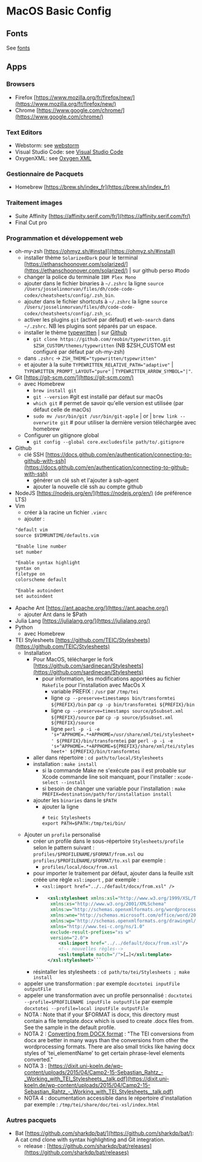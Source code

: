 # MacOS Basic Config

## Fonts
See [fonts](fonts/fonts.md)

## Apps 
### Browsers
- Firefox [https://www.mozilla.org/fr/firefox/new/](https://www.mozilla.org/fr/firefox/new/)
- Chrome [https://www.google.com/chrome/](https://www.google.com/chrome/)

### Text Editors
- Webstorm: see [webstorm](webstorm/webstorm.md)
- Visual Studio Code: see [Visual Studio Code](visualStudioCode/vs.md)
- OxygenXML: see [Oxygen XML](oxygenXML/oxygenXML.md)

### Gestionnaire de Pacquets
- Homebrew [https://brew.sh/index_fr](https://brew.sh/index_fr)

### Traitement images
- Suite Affinity [https://affinity.serif.com/fr/](https://affinity.serif.com/fr/)
- Final Cut pro 

### Programmation et développement web
- oh-my-zsh [https://ohmyz.sh/#install](https://ohmyz.sh/#install)
    - installer thème `SolarizedDark` pour le terminal [https://ethanschoonover.com/solarized/](https://ethanschoonover.com/solarized/) | sur github perso #todo
    - changer la police du terminale `IBM Plex Mono`
    - ajouter dans le fichier binaries à `~/.zshrc` la ligne `source /Users/josselinmorvan/files/dh/code-code-codex/cheatsheets/config/.zsh_bin`.
    - ajouter dans le fichier shortcuts à `~/.zshrc` la ligne `source /Users/josselinmorvan/files/dh/code-code-codex/cheatsheets/config/.zsh_sc`.
    - activer les plugins `git` (activé par défaut) et `web-search` dans `~/.zshrc`. NB les plugins sont séparés par un espace.
    - installer le thème [typewritten](https://typewritten.dev/) | sur [Github](https://github.com/reobin/typewritten)
    	- `git clone https://github.com/reobin/typewritten.git $ZSH_CUSTOM/themes/typewritten` (NB $ZSH_CUSTOM est configuré par défaut par oh-my-zsh)
	- dans `.zshrc` -> `ZSH_THEME="typewritten/typewritten"`
	- et ajouter à la suite `TYPEWRITTEN_RELATIVE_PATH="adaptive"` | `TYPEWRITTEN_PROMPT_LAYOUT="pure"` | `TYPEWRITTEN_ARROW_SYMBOL="|"`.
- Git [https://git-scm.com/](https://git-scm.com/)
    - avec Homebrew 
        - `brew install git`
        - `git --version` #git est installé par défaut sur macOs
        - `which git` # permet de savoir qu'elle version est utilisée (par défaut celle de macOs)
        - `sudo mv /usr/bin/git /usr/bin/git-apple` | or | `brew link --overwrite git` # pour utiliser la dernière version téléchargée avec homebrew
    - Configurer un gitignore global 
        - `git config --global core.excludesfile path/to/.gitignore`
- Github 
    - clé SSH [https://docs.github.com/en/authentication/connecting-to-github-with-ssh](https://docs.github.com/en/authentication/connecting-to-github-with-ssh)
        - générer un clé ssh et l'ajouter à ssh-agent
        - ajouter la nouvelle clé ssh au compte github
- NodeJS [https://nodejs.org/en/](https://nodejs.org/en/) (de préférence LTS)
- Vim 
    - créer à la racine un fichier `.vimrc`
    - ajouter :
    ```txt
    "default vim
    source $VIMRUNTIME/defaults.vim
    
    "Enable line number
    set number
    
    "Enable syntax highlight
    syntax on
    filetype on
    colorscheme default
 
    "Enable autoindent
    set autoindent
    ```
- Apache Ant [https://ant.apache.org/](https://ant.apache.org/)
    - ajouter Ant dans le $Path
- Julia Lang [https://julialang.org/](https://julialang.org/)
- Python []()
    - avec Homebrew
- TEI Stylesheets [https://github.com/TEIC/Stylesheets](https://github.com/TEIC/Stylesheets)
    - Installation
        - Pour MacOS, télécharger le fork [https://github.com/sardinecan/Stylesheets](https://github.com/sardinecan/Stylesheets)
            - pour information, les modifications apportées au fichier `Makefile` pour l'installation avec MacOs X
                - variable PREFIX : `/usr` par `/tmp/tei`
                - ligne `cp --preserve=timestamps bin/transformtei ${PREFIX}/bin` par `cp -p bin/transformtei ${PREFIX}/bin`
                - ligne `cp --preserve=timestamps source/p5subset.xml ${PREFIX}/source` par `cp -p source/p5subset.xml ${PREFIX}/source`
                - ligne `perl -p -i -e 's+^APPHOME=.*+APPHOME=/usr/share/xml/tei/stylesheet+' ${PREFIX}/bin/transformtei` par `perl -p -i -e 's+^APPHOME=.*+APPHOME=${PREFIX}/share/xml/tei/stylesheet+' ${PREFIX}/bin/transformtei`
        - aller dans répertoire : `cd path/to/local/Stylesheets`
        - installation : `make install`
            - si la commande Make ne s'exécute pas il est probable sur Xcode commande line soit manquant, pour l'installer : `xcode-select --install`
            - si besoin de changer une variable pour l'installation : `make PREFIX=destination/path/for/installation install`
        - ajouter les `binaries` dans le `$PATH`
            - ajouter la ligne 
                ```txt
                # teic Stylesheets
                export PATH=$PATH:/tmp/tei/bin/
                ```
    - Ajouter un `profile` personalisé
        - créer un profile dans le sous-répertoire `Stylesheets/profile` selon le pattern suivant : `profiles/$PROFILENAME/$FORMAT/from.xsl` ou `profiles/$PROFILENAME/$FORMAT/to.xsl` par exemple : 
            - `profiles/local/docx/from.xsl`
        - pour importer le traitement par défaut, ajouter dans la feuille xslt créée une règle `xsl:import` , par exemple :
            - `<xsl:import href="../../default/docx/from.xsl" />`
            - ```xml
                <xsl:stylesheet xmlns:xsl="http://www.w3.org/1999/XSL/Transform" 
                 xmlns:xs="http://www.w3.org/2001/XMLSchema"
                 xmlns:w="http://schemas.openxmlformats.org/wordprocessingml/2006/main"
                 xmlns:wne="http://schemas.microsoft.com/office/word/2006/wordml"
                 xmlns:wp="http://schemas.openxmlformats.org/drawingml/2006/wordprocessingDrawing"
                 xmlns="http://www.tei-c.org/ns/1.0"
                 exclude-result-prefixes="xs w"
                 version="2.0">
                    <xsl:import href="../../default/docx/from.xsl"/>
                    <!-- nouvelles règles-->
                    <xsl:template match="/">[…]</xsl:template>
                </xsl:stylesheet>```
        - résintaller les stylesheets : `cd path/to/tei/Stylesheets ; make install`
    - appeler une transformation : par exemple `docxtotei inputFile outputFile`
    - appeler une transformation avec un profile personnalisé : `docxtotei --profile=$PROFILENAME inputFile outputFile` par exemple `docxtotei --profile=local inputFile outputFile`
    - NOTA : Note that if your $FORMAT is docx, this directory must contain a file template.docx which is used to create .docx files from. See the sample in the default profile.
    - NOTA 2 : [Converting from DOCX format](https://listserv.brown.edu/archives/cgi-bin/wa?A2=TEI-L;1123776a.1605) : "The TEI conversions from docx are better in many ways than the conversions from other the wordprocessing formats. There are also small tricks like having docx styles of 'tei_elementName' to get certain phrase-level elements converted."
    - NOTA 3 : [https://dixit.uni-koeln.de/wp-content/uploads/2015/04/Camp2-15-Sebastian_Rahtz_-_Working_with_TEI_Stylesheets__talk.pdf](https://dixit.uni-koeln.de/wp-content/uploads/2015/04/Camp2-15-Sebastian_Rahtz_-_Working_with_TEI_Stylesheets__talk.pdf)
    - NOTA 4 : documentation accessible dans le répertoire d'installation par exemple : `/tmp/tei/share/doc/tei-xsl/index.html` 

### Autres pacquets 
   - Bat [https://github.com/sharkdp/bat/](https://github.com/sharkdp/bat/): A cat cmd  clone with syntax highlighting and Git integration.
      - release : [https://github.com/sharkdp/bat/releases](https://github.com/sharkdp/bat/releases)
